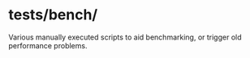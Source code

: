 
# tests/bench/

Various manually executed scripts to aid benchmarking, or trigger old
performance problems.
